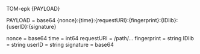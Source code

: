 TOM-epk {PAYLOAD}

PAYLOAD = base64
  {nonce}:{time}:{requestURI}:{fingerprint}:{IDlib}:{userID}:{signature}

nonce       = base64
time        = int64
requestURI  = /path/...
fingerprint = string
IDlib       = string
userID      = string
signature   = base64
